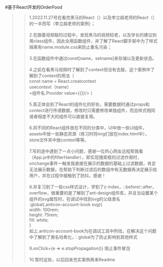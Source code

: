#基于React开发的OrderFood
>>1.2022.11.27号在看完黑马的React（）以及李立超老师的React（）的一半而写（李立超老师的案例）；<br><br>
>2.在跟着视频敲的过程中，发现黑马的视频较老，以及学长的建议别用class组件，因此全用函数组件，并了解了React脚手架中为了样式隔离有name.module.css来防止重名污染；<br><br>
>3.在函数组件中通过const[name，setname]来存储以及更新状态。<br><br>
>4.之前在看黑马视频时了解到了context但没有去敲，这个案例中了解到了context的用法（  <br>const name = React.creatcontext <br>usecontext（name）<br> <组件名.Provider value={{}}/> ）<br><br>
>5.真正体会到了React的组件化的好处，需要数据时通过props和contect进行传递数据，修改时只需要修改单独组件，而且样式相同或者相差不大的组件可以直接复用。<br><br>
>6.将不同的React组件放在不同的分类中，UI中放一些UI组件，assets中放一些静态资源（练习时将img们放在index.html中），store文件夹中放context等等。<br><br>
>7.写的途中遇到了一点小问题，感谢一位热心网友远程帮我看（App.js中的filterHandler），即实现搜索框的过滤作用时，onchange事件一触发我直接在展示的数据的基础上过滤数据，肯定无法展示数据，在帮助下判断过滤后的数组中有无数据再决定展示给用户，并在过程中接触到了防抖，感谢！<br><br>
>8.并复习到了一些css样式设计，学到了z-index，::before/::after，overflow，做重要的是了解到了ant-design组件库，并且当设置某个组件的svg属性时，在调试中找到svg的父级类名<br>
:global(.anticon-account-book svg){<br>
    width: 100rem;<br>
    height: 75rem;<br>
    fill: white;<br>
}<br>
如上.anticon-account-book为在调试工具中所找，在解决这个问题中了解到了类名哈希化，：global为了防止影响到其他样式<br><br>
>9.onClick={e => e.stopPropagation()} 阻止事件冒泡<br><br>
>10.暂时这些，以后回来充实案例再来Readme
